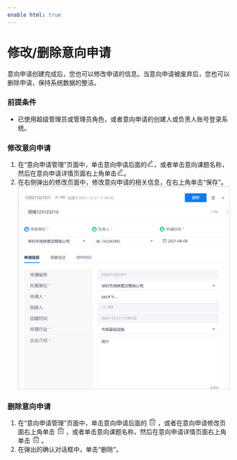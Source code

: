 ```yaml
---
enable html: true
---
```

# 修改/删除意向申请

意向申请创建完成后，您也可以修改申请的信息。当意向申请被废弃后，您也可以删除申请，保持系统数据的整洁。

### 前提条件
* 已使用超级管理员或管理员角色，或者意向申请的创建人或负责人账号登录系统。

### 修改意向申请
1. 在“意向申请管理”页面中，单击意向申请后面的![](../fig/modify01.png)，或者单击意向课题名称，然后在意向申请详情页面右上角单击![](../fig/modify01.png)。
2. 在右侧弹出的修改页面中，修改意向申请的相关信息，在右上角单击“保存”。                 
  ![](../fig/shenzhicheng/意向申请-修改.png)       

### 删除意向申请
1. 在“意向申请管理”页面中，单击意向申请后面的![](../fig/delete01.png)，或者在意向申请修改页面右上角单击![](../fig/delete01.png)，或者单击意向课题名称，然后在意向申请详情页面右上角单击![](../fig/delete01.png)。
2. 在弹出的确认对话框中，单击“删除”。